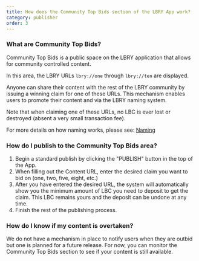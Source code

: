 ```yaml
---
title: How does the Community Top Bids section of the LBRY App work?
category: publisher
order: 3
---
```


### What are Community Top Bids?

Community Top Bids is a public space on the LBRY application that allows for community controlled content. 

In this area, the LBRY URLs `lbry://one` through `lbry://ten` are displayed. 

Anyone can share their content with the rest of the LBRY community by issuing a winning claim for one of these URLs. This mechanism enables users to promote their content and via the LBRY naming system. 

Note that when claiming one of these URLs, no LBC is ever lost or destroyed (absent a very small transaction fee).

For more details on how naming works, please see: [Naming](https://lbry.io/faq/naming)

### How do I publish to the Community Top Bids area?

1. Begin a standard publish by clicking the "PUBLISH" button in the top of the App.
2. When filling out the Content URL, enter the desired claim you want to bid on (one, two, five, eight, etc.)
3. After you have entered the desired URL, the system will automatically show you the minimum amount of LBC you need to deposit to get the claim. This LBC remains yours and the deposit can be undone at any time.
4. Finish the rest of the publishing process.

### How do I know if my content is overtaken?

We do not have a mechanism in place to notify users when they are outbid but one is planned for a future release. For now, you can monitor the Community Top Bids section to see if your content is still available. 
